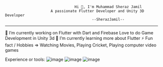                                     Hi 👋, I'm Muhammad Sheraz Jamil
                         A passionate Flutter Developer and Unity 3D Developer
                                            --SherazJamil--
----------------------------------------------------------------------------------------------------
🔭 I’m currently working on Flutter with Dart and Firebase
Love to do Game Development in Unity 3d
🌱 I’m currently learning more about Flutter
⚡ Fun fact / Hobbies => Watching Movies, Playing Cricket, Playing computer video games


Experience or tools:
  ![image](https://user-images.githubusercontent.com/79441807/123841417-f6f36e80-d928-11eb-8700-3969cde4db70.png)
  ![image](https://user-images.githubusercontent.com/79441807/123841745-5f425000-d929-11eb-8766-c1debe0d731b.png)
  ![image](https://user-images.githubusercontent.com/79441807/123841772-69644e80-d929-11eb-81dc-98ce744bbadb.png)
